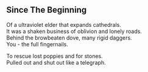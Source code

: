 Since The Beginning
-------------------
Of a ultraviolet elder that expands cathedrals.  
It was a shaken business of oblivion and lonely roads.  
Behind the browbeaten dove, many rigid daggers.  
You - the full fingernails.  
  
To rescue lost poppies and for stones.  
Pulled out and shut out like a telegraph.  
